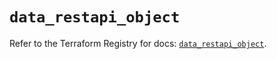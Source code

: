 # `data_restapi_object`

Refer to the Terraform Registry for docs: [`data_restapi_object`](https://registry.terraform.io/providers/mastercard/restapi/2.0.1/docs/data-sources/object).
